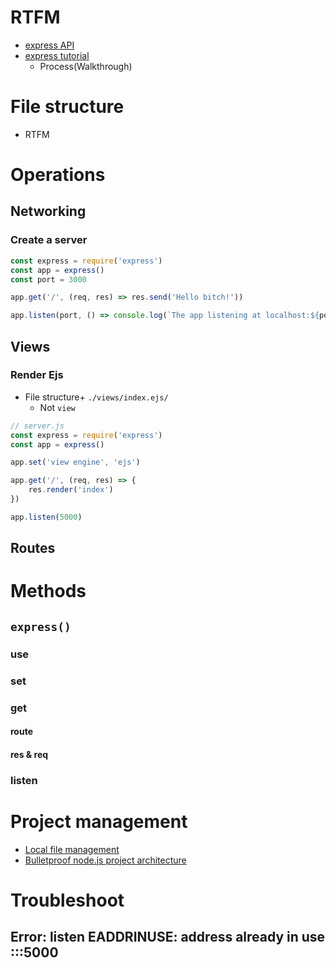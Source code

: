 # RTFM
- [express API](http://expressjs.com/en/api.html)
- [express tutorial](https://expressjs.com/en/starter/generator.html)
  - Process(Walkthrough)

# File structure
- RTFM

# Operations
## Networking
### Create a server
```javascript
const express = require('express')
const app = express()
const port = 3000

app.get('/', (req, res) => res.send('Hello bitch!'))

app.listen(port, () => console.log(`The app listening at localhost:${port}`))
```

## Views
### Render Ejs
- File structure+ ```./views/index.ejs/```
  - Not ```view```
```javascript
// server.js
const express = require('express')
const app = express()

app.set('view engine', 'ejs')

app.get('/', (req, res) => {
    res.render('index')
})

app.listen(5000)
```

## Routes
# Methods
## ```express()```
### use
### set
### get
#### route
#### res & req

### listen


# Project management
- [Local file management](https://stackoverflow.com/questions/29357305/nodejs-express-include-local-js-file)
- [Bulletproof node.js project architecture](https://softwareontheroad.com/ideal-nodejs-project-structure/)
# Troubleshoot
## Error: listen EADDRINUSE: address already in use :::5000